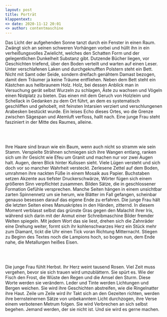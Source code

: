 ```yaml
---
layout: post
title: Porträt
klappentext:
<> date: 2020-11-12 20:01
<> author: contentmaschine
---
```

<p align="justify">
  
Das Licht der aufgehenden Sonne tanzt durch ein Fenster in einen Raum. Zwängt sich an seinen schweren Vorhängen vorbei und hüllt ihn in ein verheißungsvolles Zwielicht, welches den Schatten Form und der gelegentlichen Dunkelheit Substanz gibt. Dutzende Bücher liegen, vor Geschichten triefend, über den Boden verteilt und warten auf einen Leser. Unter verschlafenen Laken und durchgeknufften Polstern steht ein Bett. Nicht mit Samt oder Seide, sondern dreifach genähtem Damast bezogen, damit dem Träumer ja keine Träume entfliehen. Neben dem Bett steht ein Kästchen aus hellbraunem Holz. Holz, bei dessen Anblick man in Versuchung gerät selbst Wurzeln zu schlagen, Äste zu wachsen und Vögeln einen Nistplatz zu bieten. Das einen mit dem Geruch von Holzleim und Schellack in Gedanken zu dem Ort führt, an dem es systematisch geschliffen und gehobelt, mit feinsten Intarsien verziert und verschlungenen Arabesken bestückt wurde. Ein leises Echo dieses Ortes, wo die Grenze zwischen Sägespan und Atemluft verfloss, hallt nach. Eine junge Frau steht fasziniert in der Mitte des Raumes, alleine. 

<br><br>

Ihre Haare sind braun wie ein Baum, wenn auch nicht so stramm wie sein Stamm. Verspielte Strähnen schmiegen sich ihre Wangen entlang, ranken sich um ihr Gesicht wie Efeu um Granit und machen nur vor zwei Augen halt. Augen, deren Blick hinter Kulissen sieht. Viele Lügen versteht und sich doch vor so mancher Wahrheit versteckt. Zerlesene Zettel auf dem Boden, umrahmen ihre nackten Füße in einem Mosaik aus Papier. Buchstaben setzen Akzente aus tiefster Druckerschwärze, Wörter fügen sich einem größeren Sinn verpflichtet zusammen. Bilden Sätze, die in geschlossener Formation Gefühle versprechen. Manche Seiten hängen in einem unsichtbar zarten Spinnennetz um sie herum, wie Blätter im Fall gefangen, scheinbar genauso besessen darauf das eigene Ende zu erfahren. Die junge Frau hält die letzten Seiten eines Manuskriptes in den Händen, zitternd. In diesem Moment verblasst selbst das grünste Gras gegen den Malachit ihrer Iris, während sich darin mit der Anmut einer Schreibmaschine Bilder fremder Welten spiegeln. Mit jedem Wort das sie liest, drehen sich die Zahnräder eine Drehung weiter, formt sich ihr kohlenschwarzes Herz ein Stück mehr zum Diamant, tickt die Uhr einen Tick voran Richtung Mitternacht. Stiegen zu Beginn des Textes noch die Lampions hoch, so bogen nun, dem Ende nahe, die Metallurgen heißes Eisen.

<br><br>

Die junge Frau fühlt Herbst. Ihr Herz weint tausend Rosen. Viel Zeit muss vergehen, bevor sie sich trauen wird umzublättern. Sie spürt es. Wie der Fisch den Frost, die Wüste den Regen und die Amsel den Sturm. Diese Worte werden sie verändern. Leder und Tinte werden Lichtungen und Bergen weichen. Sie wird ihre Geschichten abstreifen, wie die Ringelnatter ihre Haut. Zeile um Zeile wird ihr Takt sich an den Gezeiten richten, werden ihre bernsteinernen Sätze von unbekanntem Licht durchzogen, ihre Verse einem verbotenen Metrum folgen. Sie wird Verbrechen an sich selbst begehen. Jemand werden, der sie nicht ist. Und sie wird es gerne machen.

</p>

